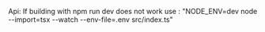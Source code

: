 Api: If building with npm run dev does not work use : "NODE_ENV=dev node --import=tsx --watch --env-file=.env src/index.ts"